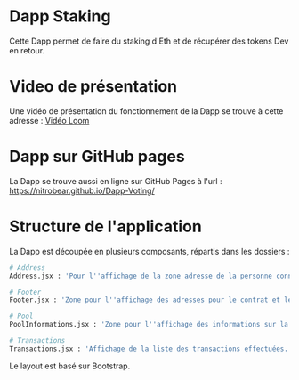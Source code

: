 # Dapp Staking

Cette Dapp permet de faire du staking d'Eth et de récupérer des tokens Dev en retour.

# Video de présentation

Une vidéo de présentation du fonctionnement de la Dapp se trouve à cette adresse : 
[Vidéo Loom](https://www.loom.com/share/43cb5924a5724d3b9665d991a141b55a)

# Dapp sur GitHub pages

La Dapp se trouve aussi en ligne sur GitHub Pages à l'url : https://nitrobear.github.io/Dapp-Voting/

# Structure de l'application

La Dapp est découpée en plusieurs composants, répartis dans les dossiers : 


```sh
# Address
Address.jsx : 'Pour l''affichage de la zone adresse de la personne connectée'
```

```sh
# Footer
Footer.jsx : 'Zone pour l''affichage des adresses pour le contrat et le token, ainsi que le bouton pour administrer les chamgements de status'
```

```sh
# Pool
PoolInformations.jsx : 'Zone pour l''affichage des informations sur la Pool.'
```

```sh
# Transactions
Transactions.jsx : 'Affichage de la liste des transactions effectuées.'
```

Le layout est basé sur Bootstrap.
